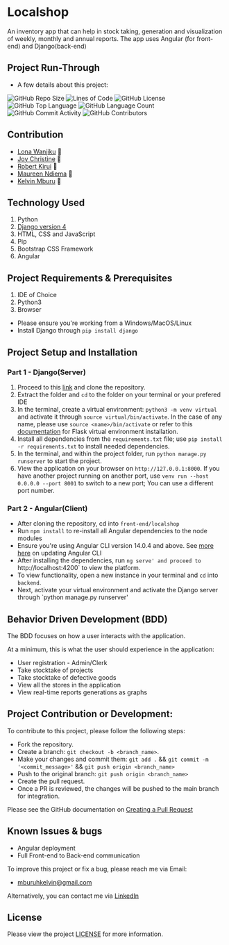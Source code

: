 # Localshop
An inventory app that can help in stock taking, generation and visualization of weekly, monthly and annual reports.
The app uses Angular (for front-end) and Django(back-end)

## Project Run-Through
* A few details about this project:

![GitHub Repo Size](https://img.shields.io/github/repo-size/kelvinmburu/localshop)
![Lines of Code](https://img.shields.io/tokei/lines/github/kelvinmburu/localshop)
![GitHub License](https://img.shields.io/github/license/kelvinmburu/localshop)
![GitHub Top Language](https://img.shields.io/github/languages/top/kelvinmburu/localshop)
![GitHub Language Count](https://img.shields.io/github/languages/count/kelvinmburu/localshop)
![GitHub Commit Activity](https://img.shields.io/github/commit-activity/w/kelvinmburu/localshop)
![GitHub Contributors](https://img.shields.io/github/contributors/kelvinmburu/localshop)

## Contribution
- [Lona Wanjiku](https://github.com/Lorna-Mwaura) 📖
- [Joy Christine](https://github.com/JoyChristine) 📖
- [Robert Kirui](https://github.com/Kirugik) 📖
- [Maureen Ndiema](https://github.com/maureenndiema) 📖
- [Kelvin Mburu](https://github.com/kelvinmburu) 📖

## Technology Used

1. Python
2. [Django version 4](https://docs.djangoproject.com/en/4.0/)
3. HTML, CSS and JavaScript
4. Pip
5. Bootstrap CSS Framework
6. Angular

## Project Requirements & Prerequisites

1. IDE of Choice
2. Python3
3. Browser

* Please ensure you're working from a Windows/MacOS/Linux
* Install Django through `pip install django`

## Project Setup and Installation

### Part 1 - Django(Server)

1. Proceed to this [link](https://github.com/kelvinmburu/localshop.git) and clone the repository.
2. Extract the folder and `cd` to the folder on your terminal or your prefered IDE
3. In the terminal, create a virtual environment: `python3 -m venv virtual` and activate it through `source virtual/bin/activate`. In the case of any name, please use `source <name>/bin/activate` or refer to this [documentation](https://stackoverflow.com/questions/31252791/flask-importerror-no-module-named-flask) for Flask virtual environment installation.
4. Install all dependencies from the `requirements.txt` file; use `pip install -r requirements.txt` to install needed dependencies.
6. In the terminal, and within the project folder, run `python manage.py runserver` to start the project.
7. View the application on your browser on `http://127.0.0.1:8000`. If you have another project running on another port, use `venv run --host 0.0.0.0 --port 8001` to switch to a new port; You can use a different port number.

### Part 2 - Angular(Client)
* After cloning the repository, cd into `front-end/localshop`
* Run `npm install` to re-install all Angular dependencies to the node modules
* Ensure you're using Angular CLI version 14.0.4 and above. See [more here](https://angular.io/cli/update) on updating Angular CLI
* After installing the dependencies, run `ng serve' and proceed to `http://localhost:4200` to view the platform.
* To view functionality, open a new instance in your terminal and `cd` into `backend`.
* Next, activate your virtual environment and activate the Django server through `python manage.py runserver'

## Behavior Driven Development (BDD)

The BDD focuses on how a user interacts with the application.

At a minimum, this is what the user should experience in the application:
* User registration - Admin/Clerk
* Take stocktake of projects
* Take stocktake of defective goods
* View all the stores in the application
* View real-time reports generations as graphs


## Project Contribution or Development:

To contribute to this project, please follow the following steps:
* Fork the repository.
* Create a branch: `git checkout -b <branch_name>`.
* Make your changes and commit them: `git add .` && `git commit -m '<commit_message>'` && `git push origin <branch_name>`
* Push to the original branch: `git push origin <branch_name>`
* Create the pull request.
* Once a PR is reviewed, the changes will be pushed to the main branch for integration.

Please see the GitHub documentation on [Creating a Pull Request](https://help.github.com/en/github/collaborating-with-issues-and-pull-requests/creating-a-pull-request)

## Known Issues & bugs
* Angular deployment
* Full Front-end to Back-end communication

To improve this project or fix a bug, please reach me via Email:
* [mburuhkelvin@gmail.com](mailto:mburuhkelvin@gmail.com)


Alternatively, you can contact me via [LinkedIn](https://www.linkedin.com/in/kelvin-m-560a25135/)


## License

Please view the project [LICENSE](LICENSE) for more information.

